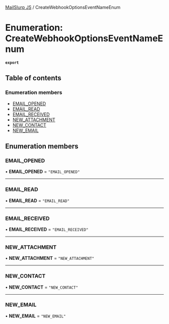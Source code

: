 [MailSlurp JS](../README.md) / CreateWebhookOptionsEventNameEnum

# Enumeration: CreateWebhookOptionsEventNameEnum

**`export`**

## Table of contents

### Enumeration members

- [EMAIL\_OPENED](CreateWebhookOptionsEventNameEnum.md#email_opened)
- [EMAIL\_READ](CreateWebhookOptionsEventNameEnum.md#email_read)
- [EMAIL\_RECEIVED](CreateWebhookOptionsEventNameEnum.md#email_received)
- [NEW\_ATTACHMENT](CreateWebhookOptionsEventNameEnum.md#new_attachment)
- [NEW\_CONTACT](CreateWebhookOptionsEventNameEnum.md#new_contact)
- [NEW\_EMAIL](CreateWebhookOptionsEventNameEnum.md#new_email)

## Enumeration members

### EMAIL\_OPENED

• **EMAIL\_OPENED** = `"EMAIL_OPENED"`

___

### EMAIL\_READ

• **EMAIL\_READ** = `"EMAIL_READ"`

___

### EMAIL\_RECEIVED

• **EMAIL\_RECEIVED** = `"EMAIL_RECEIVED"`

___

### NEW\_ATTACHMENT

• **NEW\_ATTACHMENT** = `"NEW_ATTACHMENT"`

___

### NEW\_CONTACT

• **NEW\_CONTACT** = `"NEW_CONTACT"`

___

### NEW\_EMAIL

• **NEW\_EMAIL** = `"NEW_EMAIL"`
